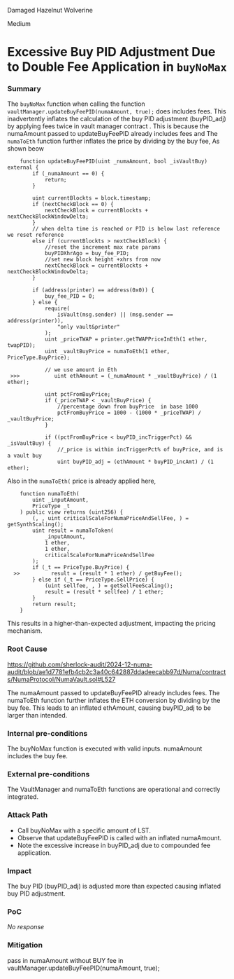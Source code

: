 Damaged Hazelnut Wolverine

Medium

# Excessive Buy PID Adjustment Due to Double Fee Application in `buyNoMax`

### Summary

The `buyNoMax` function when calling the function `vaultManager.updateBuyFeePID(numaAmount, true);` does includes fees. This inadvertently inflates the calculation of the buy PID adjustment (buyPID_adj) by applying fees twice in vault manager contract . This is because the numaAmount passed to updateBuyFeePID already includes fees and The `numaToEth` function further inflates the price by dividing by the buy fee, As shown beow 
```solidity
    function updateBuyFeePID(uint _numaAmount, bool _isVaultBuy) external {
        if (_numaAmount == 0) {
            return;
        }

        uint currentBlockts = block.timestamp;
        if (nextCheckBlock == 0) {
            nextCheckBlock = currentBlockts + nextCheckBlockWindowDelta;
        }
        // when delta time is reached or PID is below last reference we reset reference
        else if (currentBlockts > nextCheckBlock) {
            //reset the increment max rate params
            buyPIDXhrAgo = buy_fee_PID;
            //set new block height +xhrs from now
            nextCheckBlock = currentBlockts + nextCheckBlockWindowDelta;
        }

        if (address(printer) == address(0x0)) {
            buy_fee_PID = 0;
        } else {
            require(
                isVault(msg.sender) || (msg.sender == address(printer)),
                "only vault&printer"
            );
            uint _priceTWAP = printer.getTWAPPriceInEth(1 ether, twapPID);
            uint _vaultBuyPrice = numaToEth(1 ether, PriceType.BuyPrice);

            // we use amount in Eth
 >>>           uint ethAmount = (_numaAmount * _vaultBuyPrice) / (1 ether);

            uint pctFromBuyPrice;
            if (_priceTWAP < _vaultBuyPrice) {
                //percentage down from buyPrice  in base 1000
                pctFromBuyPrice = 1000 - (1000 * _priceTWAP) / _vaultBuyPrice;
            }

            if ((pctFromBuyPrice < buyPID_incTriggerPct) && _isVaultBuy) {
                //_price is within incTriggerPct% of buyPrice, and is a vault buy
                uint buyPID_adj = (ethAmount * buyPID_incAmt) / (1 ether);
```
Also in the `numaToEth(` price is already applied here, 
```soildity
    function numaToEth(
        uint _inputAmount,
        PriceType _t
    ) public view returns (uint256) {
        (, , uint criticalScaleForNumaPriceAndSellFee, ) = getSynthScaling();
        uint result = numaToToken(
            _inputAmount,
            1 ether,
            1 ether,
            criticalScaleForNumaPriceAndSellFee
        );
        if (_t == PriceType.BuyPrice) {
  >>          result = (result * 1 ether) / getBuyFee();
        } else if (_t == PriceType.SellPrice) {
            (uint sellfee, , ) = getSellFeeScaling();
            result = (result * sellfee) / 1 ether;
        }
        return result;
    }
```
This results in a higher-than-expected adjustment, impacting the pricing mechanism.

### Root Cause

https://github.com/sherlock-audit/2024-12-numa-audit/blob/ae1d7781efb4cb2c3a40c642887ddadeecabb97d/Numa/contracts/NumaProtocol/NumaVault.sol#L527

The numaAmount passed to updateBuyFeePID already includes fees.
The numaToEth function further inflates the ETH conversion by dividing by the buy fee.
This leads to an inflated ethAmount, causing buyPID_adj to be larger than intended.

### Internal pre-conditions

The buyNoMax function is executed with valid inputs.
numaAmount includes the buy fee.

### External pre-conditions

The VaultManager and numaToEth functions are operational and correctly integrated.

### Attack Path

- Call buyNoMax with a specific amount of LST.
- Observe that updateBuyFeePID is called with an inflated numaAmount.
- Note the excessive increase in buyPID_adj due to compounded fee application.

### Impact

The buy PID (buyPID_adj) is adjusted more than expected causing inflated buy PID adjustment.

### PoC

_No response_

### Mitigation

pass in numaAmount without BUY fee in    vaultManager.updateBuyFeePID(numaAmount, true);